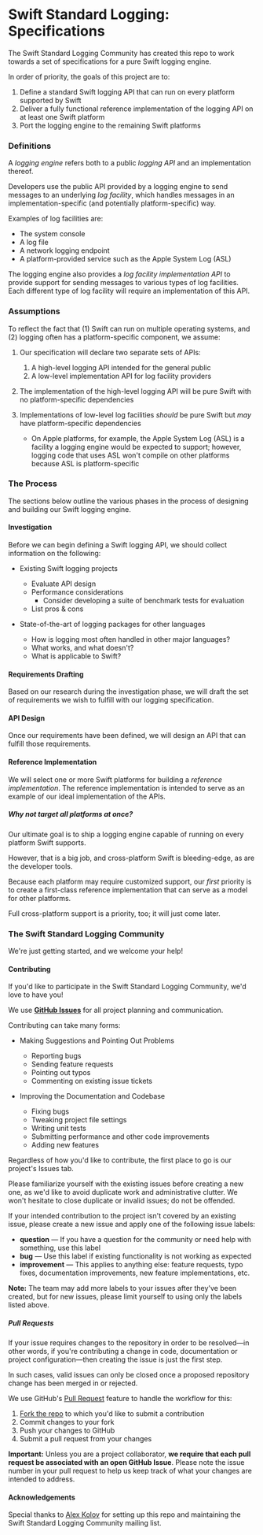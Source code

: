 # Swift Standard Logging: Specifications

The Swift Standard Logging Community has created this repo to work towards a set of specifications for a pure Swift logging engine.

In order of priority, the goals of this project are to:

1. Define a standard Swift logging API that can run on every platform supported by Swift
2. Deliver a fully functional reference implementation of the logging API on at least one Swift platform
3. Port the logging engine to the remaining Swift platforms

### Definitions

A *logging engine* refers both to a public *logging API* and an implementation thereof.

Developers use the public API provided by a logging engine to send messages to an underlying *log facility*, which handles messages in an implementation-specific (and potentially platform-specific) way.

Examples of log facilities are:

- The system console
- A log file
- A network logging endpoint
- A platform-provided service such as the Apple System Log (ASL)

The logging engine also provides a *log facility implementation API* to provide support for sending messages to various types of log facilities. Each different type of log facility will require an implementation of this API.

### Assumptions

To reflect the fact that (1) Swift can run on multiple operating systems, and (2) logging often has a platform-specific component, we assume:

1. Our specification will declare two separate sets of APIs:
	1. A high-level logging API intended for the general public
	2. A low-level implementation API for log facility providers

2. The implementation of the high-level logging API will be pure Swift with no platform-specific dependencies

3. Implementations of low-level log facilities *should* be pure Swift but *may* have platform-specific dependencies
	- On Apple platforms, for example, the Apple System Log (ASL) is a facility a logging engine would be expected to support; however, logging code that uses ASL won't compile on other platforms because ASL is platform-specific

### The Process

The sections below outline the various phases in the process of designing and building our Swift logging engine.

#### Investigation

Before we can begin defining a Swift logging API, we should collect information on the following:

- Existing Swift logging projects
	- Evaluate API design
	- Performance considerations
		- Consider developing a suite of benchmark tests for evaluation
	- List pros & cons

- State-of-the-art of logging packages for other languages
	- How is logging most often handled in other major languages?
	- What works, and what doesn't?
	- What is applicable to Swift?

#### Requirements Drafting

Based on our research during the investigation phase, we will draft the set of requirements we wish to fulfill with our logging specification.

#### API Design

Once our requirements have been defined, we will design an API that can fulfill those requirements.

#### Reference Implementation

We will select one or more Swift platforms for building a *reference implementation*. The reference implementation is intended to serve as an example of our ideal implementation of the APIs.

##### Why not target all platforms at once?

Our ultimate goal is to ship a logging engine capable of running on every platform Swift supports.

However, that is a big job, and cross-platform Swift is bleeding-edge, as are the developer tools.

Because each platform may require customized support, our *first* priority is to create a first-class reference implementation that can serve as a model for other platforms.

Full cross-platform support is a priority, too; it will just come later.

### The Swift Standard Logging Community

We're just getting started, and we welcome your help!

#### Contributing

If you'd like to participate in the Swift Standard Logging Community, we'd love to have you!

We use **[GitHub Issues](https://guides.github.com/features/issues/)** for all project planning and communication.

Contributing can take many forms:

- Making Suggestions and Pointing Out Problems
	- Reporting bugs
	- Sending feature requests
	- Pointing out typos
	- Commenting on existing issue tickets

- Improving the Documentation and Codebase
	- Fixing bugs
	- Tweaking project file settings
	- Writing unit tests
	- Submitting performance and other code improvements
	- Adding new features

Regardless of how you'd like to contribute, the first place to go is our project's Issues tab.

Please familiarize yourself with the existing issues before creating a new one, as we'd like to avoid duplicate work and administrative clutter. We won't hesitate to close duplicate or invalid issues; do not be offended.

If your intended contribution to the project isn't covered by an existing issue, please create a new issue and apply one of the following issue labels:

- **question** — If you have a question for the community or need help with something, use this label 
- **bug** — Use this label if existing functionality is not working as expected
- **improvement** — This applies to anything else: feature requests, typo fixes, documentation improvements, new feature implementations, etc.

**Note:** The team may add more labels to your issues after they've been created, but for new issues, please limit yourself to using only the labels listed above.

##### Pull Requests 

If your issue requires changes to the repository in order to be resolved—in other words, if you're contributing a change in code, documentation or project configuration—then creating the issue is just the first step.

In such cases, valid issues can only be closed once a proposed repository change has been merged in or rejected.

We use GitHub's [Pull Request](https://help.github.com/articles/using-pull-requests/) feature to handle the workflow for this: 

1. [Fork the repo](https://help.github.com/articles/fork-a-repo/) to which you'd like to submit a contribution
2. Commit changes to your fork
3. Push your changes to GitHub
4. Submit a pull request from your changes

**Important:** Unless you are a project collaborator, **we require that each pull request be associated with an open GitHub Issue**. Please note the issue number in your pull request to help us keep track of what your changes are intended to address.

#### Acknowledgements

Special thanks to [Alex Kolov](mailto:me@alexkolov.com) for setting up this repo and maintaining the Swift Standard Logging Community mailing list.
